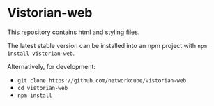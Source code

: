 # Vistorian-web

This repository contains html and styling files. 

The latest stable version can be installed into an npm project with `npm install vistorian-web`.

Alternatively, for development:
* `git clone https://github.com/networkcube/vistorian-web`
* `cd vistorian-web`
* `npm install`
